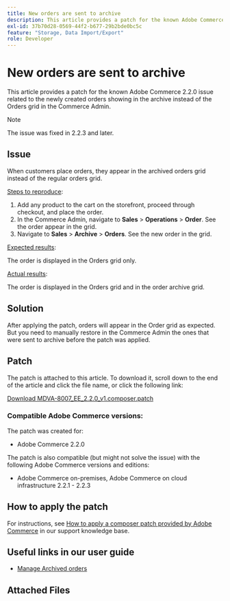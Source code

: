 ```yaml
---
title: New orders are sent to archive
description: This article provides a patch for the known Adobe Commerce 2.2.0 issue related to the newly created orders showing in the archive instead of the Orders grid in the Commerce Admin.
exl-id: 37b70d28-0569-44f2-b677-29b2bde0bc5c
feature: "Storage, Data Import/Export"
role: Developer
---
```

# New orders are sent to archive

This article provides a patch for the known Adobe Commerce 2.2.0 issue related to the newly created orders showing in the archive instead of the Orders grid in the Commerce Admin.

>[!NOTE]
>
>The issue was fixed in 2.2.3 and later.

## Issue

When customers place orders, they appear in the archived orders grid instead of the regular orders grid.

<u>Steps to reproduce</u>:

1. Add any product to the cart on the storefront, proceed through checkout, and place the order.
1. In the Commerce Admin, navigate to **Sales** > **Operations** > **Order**. See the order appear in the grid.
1. Navigate to **Sales** > **Archive** > **Orders**. See the new order in the grid.

<u>Expected results</u>:

The order is displayed in the Orders grid only.

<u>Actual results</u>:

The order is displayed in the Orders grid and in the order archive grid.

## Solution

After applying the patch, orders will appear in the Order grid as expected. But you need to manually restore in the Commerce Admin the ones that were sent to archive before the patch was applied.

## Patch

The patch is attached to this article. To download it, scroll down to the end of the article and click the file name, or click the following link:

 [Download MDVA-8007\_EE\_2.2.0\_v1.composer.patch](assets/MDVA-8007_EE_2.2.0_v1.composer.patch.zip)

### Compatible Adobe Commerce versions:

The patch was created for:

* Adobe Commerce 2.2.0

The patch is also compatible (but might not solve the issue) with the following Adobe Commerce versions and editions:

* Adobe Commerce on-premises, Adobe Commerce on cloud infrastructure 2.2.1 - 2.2.3

## How to apply the patch

For instructions, see [How to apply a composer patch provided by Adobe Commerce](/help/how-to/general/how-to-apply-a-composer-patch-provided-by-magento.md) in our support knowledge base.

## Useful links in our user guide

* [Manage Archived orders](https://docs.magento.com/user-guide/sales/order-archive.html)

## Attached Files

